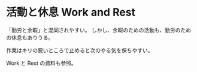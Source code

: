 # 活動と休息 Work and Rest

「勤労と余暇」と混同されやすい。
しかし、余暇のための活動も、勤労のための休息もありうる。

作業はキリの悪いところで止めると次のやる気を保ちやすい。

Work と Rest の資料も参照。
